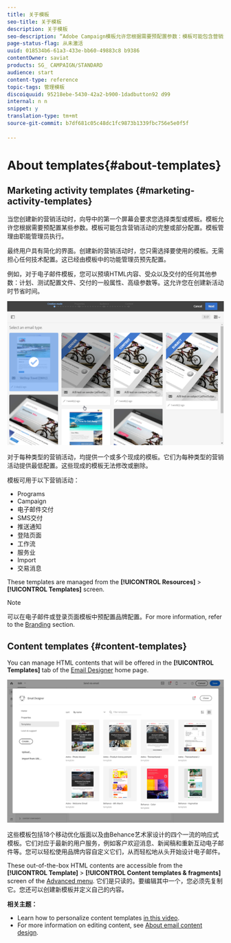 ```yaml
---
title: 关于模板
seo-title: 关于模板
description: 关于模板
seo-description: “Adobe Campaign模板允许您根据需要预配置参数：模板可能包含营销活动的完整或部分配置，以简化非技术最终用户的Adobe Campaign使用”。
page-status-flag: 从未激活
uuid: 018534b6-61a3-433e-bb60-49883c8 b9386
contentOwner: saviat
products: SG_ CAMPAIGN/STANDARD
audience: start
content-type: reference
topic-tags: 管理模板
discoiquuid: 95218ebe-5430-42a2-b900-1dadbutton92 d99
internal: n n
snippet: y
translation-type: tm+mt
source-git-commit: b7df681c05c48dc1fc9873b1339fbc756e5e0f5f

---
```



# About templates{#about-templates}

## Marketing activity templates {#marketing-activity-templates}

当您创建新的营销活动时，向导中的第一个屏幕会要求您选择类型或模板。模板允许您根据需要预配置某些参数。模板可能包含营销活动的完整或部分配置。模板管理由职能管理员执行。

最终用户具有简化的界面。创建新的营销活动时，您只需选择要使用的模板。无需担心任何技术配置。这已经由模板中的功能管理员预先配置。

例如，对于电子邮件模板，您可以预填HTML内容、受众以及交付的任何其他参数：计划、测试配置文件、交付的一般属性、高级参数等。这允许您在创建新活动时节省时间。

![](assets/template_1.png)

对于每种类型的营销活动，均提供一个或多个现成的模板。它们为每种类型的营销活动提供最低配置。这些现成的模板无法修改或删除。

模板可用于以下营销活动：

* Programs
* Campaign
* 电子邮件交付
* SMS交付
* 推送通知
* 登陆页面
* 工作流
* 服务业
* Import
* 交易消息

These templates are managed from the **[!UICONTROL Resources]** &gt; **[!UICONTROL Templates]** screen.

>[!NOTE]
>
>可以在电子邮件或登录页面模板中预配置品牌配置。For more information, refer to the [Branding](../../administration/using/branding.md) section.

## Content templates {#content-templates}

You can manage HTML contents that will be offered in the **[!UICONTROL Templates]** tab of the [Email Designer](../../designing/using/about-email-content-design.md#about-the-email-designer) home page.

![](assets/template_content.png)

这些模板包括18个移动优化版面以及由Behance艺术家设计的四个一流的响应式模板。它们对应于最新的用户服务，例如客户欢迎消息、新闻稿和重新互动电子邮件等。您可以轻松使用品牌内容自定义它们，从而轻松地从头开始设计电子邮件。

These out-of-the-box HTML contents are accessible from the **[!UICONTROL Template]** &gt; **[!UICONTROL Content templates & fragments]** screen of the [Advanced menu](../../start/using/interface-description.md#advanced-menu). 它们是只读的。要编辑其中一个，您必须先复制它。您还可以创建新模板并定义自己的内容。

**相关主题：**

* Learn how to personalize content templates [in this video](https://helpx.adobe.com/campaign/kt/acs/using/acs-email_content_templates-feature-video-use.html).
* For more information on editing content, see [About email content design](../../designing/using/about-email-content-design.md).

